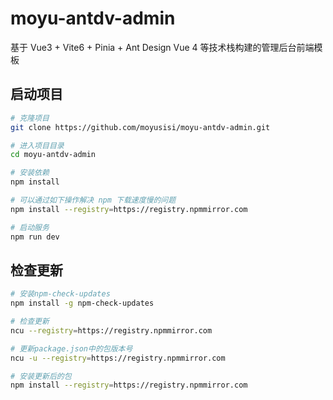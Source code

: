 # moyu-antdv-admin

基于 Vue3 + Vite6 + Pinia + Ant Design Vue 4 等技术栈构建的管理后台前端模板

## 启动项目

```bash
# 克隆项目
git clone https://github.com/moyusisi/moyu-antdv-admin.git

# 进入项目目录
cd moyu-antdv-admin

# 安装依赖
npm install

# 可以通过如下操作解决 npm 下载速度慢的问题
npm install --registry=https://registry.npmmirror.com

# 启动服务
npm run dev
```

## 检查更新

```bash
# 安装npm-check-updates
npm install -g npm-check-updates

# 检查更新
ncu --registry=https://registry.npmmirror.com

# 更新package.json中的包版本号
ncu -u --registry=https://registry.npmmirror.com

# 安装更新后的包
npm install --registry=https://registry.npmmirror.com
```
